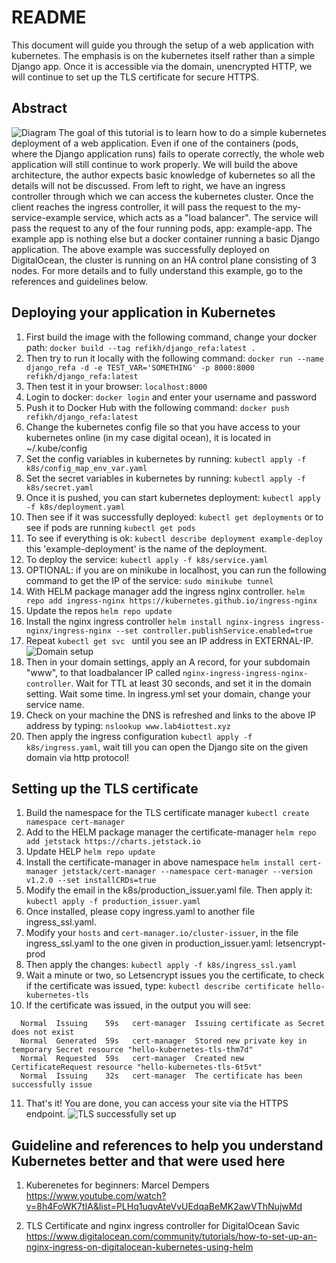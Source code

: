 # README
This document will guide you through the setup of a web application with kubernetes. The emphasis is on the kubernetes itself rather than a simple Django app. Once it is accessible via the domain, unencrypted HTTP, we will continue to set up the TLS certificate for secure HTTPS.
## Abstract 
![Diagram](https://raw.githubusercontent.com/devicee/kubernetes_learning/master/images/kubernetes_cluster_in_this_tutorial.png)
The goal of this tutorial is to learn how to do a simple kubernetes deployment of a web application. Even if one of the containers (pods, where the Django application runs) fails to operate correctly, the whole web application will still continue to work properly.
We will build the above architecture, the author expects basic knowledge of kubernetes so all the details will not be discussed. From left to right, we have an ingress controller through which we can access the kubernetes cluster. Once the client reaches the ingress controller, it will pass the request to the my-service-example service, which acts as a "load balancer".
The service will pass the request to any of the four running pods, app: example-app. The example app is nothing else but a docker container running a basic Django application. The above example was successfully deployed on DigitalOcean, the cluster is running on an HA control plane consisting of 3 nodes. For more details and to fully understand this example, go to the references and guidelines below.
## Deploying your application in Kubernetes
1. First build the image with the following command, change your docker path:
``docker build --tag refikh/django_refa:latest .``
2. Then try to run it locally with the following command:
``docker run --name django_refa -d -e TEST_VAR='SOMETHING' -p 8000:8000 refikh/django_refa:latest``
3. Then test it in your browser: `localhost:8000`
4. Login to docker: `docker login` and enter your username and password
5. Push it to Docker Hub with the following command:
``docker push refikh/django_refa:latest``
6. Change the kubernetes config file so that you have access to your kubernetes online (in my case digital ocean), it is located in ~/.kube/config
7. Set the config variables in kubernetes by running: 
``kubectl apply -f k8s/config_map_env_var.yaml``
8. Set the secret variables in kubernetes by running: 
``kubectl apply -f k8s/secret.yaml``
9. Once it is pushed, you can start kubernetes deployment:
``kubectl apply -f k8s/deployment.yaml``
10. Then see if it was successfully deployed:
``kubectl get deployments`` or to see if pods are running
``kubectl get pods``
11. To see if everything is ok: 
``kubectl describe deployment example-deploy`` this 'example-deployment' is the name of the deployment.
12. To deploy the service:
``kubectl apply -f k8s/service.yaml``
13. OPTIONAL: if you are on minikube in localhost, you can run the following command to get the IP of the service:
``sudo minikube tunnel``
14. With HELM package manager add the ingress nginx controller. ``helm repo add ingress-nginx https://kubernetes.github.io/ingress-nginx``
15. Update the repos ``helm repo update``
16. Install the nginx ingress controller ``helm install nginx-ingress ingress-nginx/ingress-nginx --set controller.publishService.enabled=true``
17. Repeat ``kubectl get svc `` until you see an IP address in EXTERNAL-IP. ![Domain setup](https://raw.githubusercontent.com/devicee/kubernetes_learning/master/images/domain_setup.png)
18. Then in your domain settings, apply an A record, for your subdomain "www", to that loadbalancer IP called ``nginx-ingress-ingress-nginx-controller``. Wait for TTL at least 30 seconds, and set it in the domain setting. Wait some time. In ingress.yml set your domain, change your service name.
19. Check on your machine the DNS is refreshed and links to the above IP address by typing: ``nslookup www.lab4iottest.xyz``
20. Then apply the ingress configuration ``kubectl apply -f k8s/ingress.yaml``, wait till you can open the Django site on the given domain via http protocol! 

## Setting up the TLS certificate
1. Build the namespace for the TLS certificate manager ``kubectl create namespace cert-manager``
2. Add to the HELM package manager the certificate-manager ``helm repo add jetstack https://charts.jetstack.io``
3. Update HELP ``helm repo update``
4. Install the certificate-manager in above namespace ``helm install cert-manager jetstack/cert-manager --namespace cert-manager --version v1.2.0 --set installCRDs=true``
5. Modify the email in the k8s/production_issuer.yaml file. Then apply it: ``kubectl apply -f production_issuer.yaml``
6. Once installed, please copy ingress.yaml to another file ingress_ssl.yaml.
7. Modify your `hosts` and `cert-manager.io/cluster-issuer`, in the file ingress_ssl.yaml to the one given in production_issuer.yaml: letsencrypt-prod
8. Then apply the changes: ``kubectl apply -f k8s/ingress_ssl.yaml``
9. Wait a minute or two, so Letsencrypt issues you the certificate, to check if the certificate was issued, type: ``kubectl describe certificate hello-kubernetes-tls``
10. If the certificate was issued, in the output you will see:
```
  Normal  Issuing    59s   cert-manager  Issuing certificate as Secret does not exist
  Normal  Generated  59s   cert-manager  Stored new private key in temporary Secret resource "hello-kubernetes-tls-thm7d"
  Normal  Requested  59s   cert-manager  Created new CertificateRequest resource "hello-kubernetes-tls-6t5vt"
  Normal  Issuing    32s   cert-manager  The certificate has been successfully issue
```
11. That's it! You are done, you can access your site via the HTTPS endpoint.
![TLS successfully set up](https://raw.githubusercontent.com/devicee/kubernetes_learning/master/images/final_stage.png)
## Guideline and references to help you understand Kubernetes better and that were used here
1. Kuberenetes for beginners:
Marcel Dempers
https://www.youtube.com/watch?v=8h4FoWK7tIA&list=PLHq1uqvAteVvUEdqaBeMK2awVThNujwMd

2. TLS Certificate and nginx ingress controller for DigitalOcean
Savic
https://www.digitalocean.com/community/tutorials/how-to-set-up-an-nginx-ingress-on-digitalocean-kubernetes-using-helm